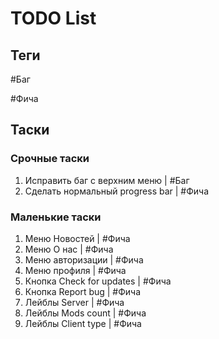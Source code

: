 ﻿# TODO List

## Теги

#Баг

#Фича

## Таски

### Срочные таски

1. Исправить баг с верхним меню | #Баг
1. Сделать нормальный progress bar | #Фича

### Маленькие таски

1. Меню Новостей | #Фича
1. Меню О нас | #Фича
1. Меню авторизации | #Фича
1. Меню профиля | #Фича
1. Кнопка Check for updates | #Фича
1. Кнопка Report bug | #Фича
1. Лейблы Server | #Фича
1. Лейблы Mods count | #Фича
1. Лейблы Client type | #Фича